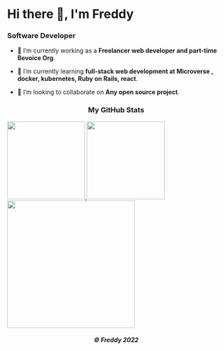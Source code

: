 <h1>Hi there 👋, I'm Freddy</h1>
<h3>Software Developer</h3>

- 🔭 I’m currently working as a **Freelancer web developer and part-time Bevoice Org**.

- 🌱 I’m currently learning **full-stack web development at Microverse , docker, kubernetes, Ruby on Rails, react**.

- 👯 I’m looking to collaborate on **Any open source project**.
 <h3 align="center">My GitHub Stats</h3> 

<div>
  <a href="https://github.com/freddykaberuka">
  <img height="180em" src="https://github-readme-stats.vercel.app/api?username=freddykaberuka&show_icons=true&theme=gruvbox&include_all_commits=true&count_private=true"/>
  <img height="180em" src="https://github-readme-stats.vercel.app/api/top-langs/?username=freddykaberuka&layout=compact&langs_count=7&theme=gruvbox"/>
    <img height="295em"  src="https://activity-graph.herokuapp.com/graph?username=freddykaberuka&theme=gruvbox&title_color=00DB49&text_color=8A8FA0"/>
</a>
</div>
<h5 align="center">©️ Freddy 2022</h5>
